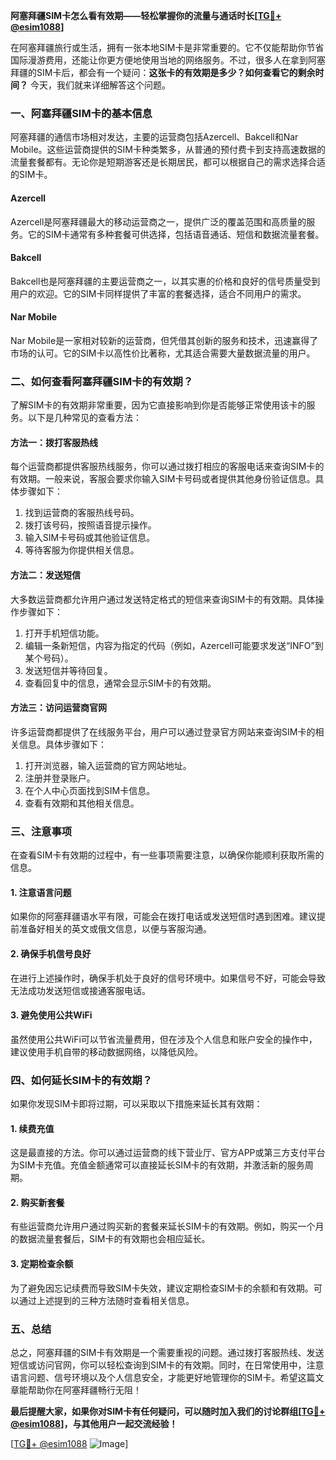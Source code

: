 **阿塞拜疆SIM卡怎么看有效期——轻松掌握你的流量与通话时长[[TG💪+ @esim1088](https://t.me/s/esim1088)]**

在阿塞拜疆旅行或生活，拥有一张本地SIM卡是非常重要的。它不仅能帮助你节省国际漫游费用，还能让你更方便地使用当地的网络服务。不过，很多人在拿到阿塞拜疆的SIM卡后，都会有一个疑问：**这张卡的有效期是多少？如何查看它的剩余时间？** 今天，我们就来详细解答这个问题。

### 一、阿塞拜疆SIM卡的基本信息

阿塞拜疆的通信市场相对发达，主要的运营商包括Azercell、Bakcell和Nar Mobile。这些运营商提供的SIM卡种类繁多，从普通的预付费卡到支持高速数据的流量套餐都有。无论你是短期游客还是长期居民，都可以根据自己的需求选择合适的SIM卡。

#### Azercell
Azercell是阿塞拜疆最大的移动运营商之一，提供广泛的覆盖范围和高质量的服务。它的SIM卡通常有多种套餐可供选择，包括语音通话、短信和数据流量套餐。

#### Bakcell
Bakcell也是阿塞拜疆的主要运营商之一，以其实惠的价格和良好的信号质量受到用户的欢迎。它的SIM卡同样提供了丰富的套餐选择，适合不同用户的需求。

#### Nar Mobile
Nar Mobile是一家相对较新的运营商，但凭借其创新的服务和技术，迅速赢得了市场的认可。它的SIM卡以高性价比著称，尤其适合需要大量数据流量的用户。

### 二、如何查看阿塞拜疆SIM卡的有效期？

了解SIM卡的有效期非常重要，因为它直接影响到你是否能够正常使用该卡的服务。以下是几种常见的查看方法：

#### 方法一：拨打客服热线
每个运营商都提供客服热线服务，你可以通过拨打相应的客服电话来查询SIM卡的有效期。一般来说，客服会要求你输入SIM卡号码或者提供其他身份验证信息。具体步骤如下：
1. 找到运营商的客服热线号码。
2. 拨打该号码，按照语音提示操作。
3. 输入SIM卡号码或其他验证信息。
4. 等待客服为你提供相关信息。

#### 方法二：发送短信
大多数运营商都允许用户通过发送特定格式的短信来查询SIM卡的有效期。具体操作步骤如下：
1. 打开手机短信功能。
2. 编辑一条新短信，内容为指定的代码（例如，Azercell可能要求发送“INFO”到某个号码）。
3. 发送短信并等待回复。
4. 查看回复中的信息，通常会显示SIM卡的有效期。

#### 方法三：访问运营商官网
许多运营商都提供了在线服务平台，用户可以通过登录官方网站来查询SIM卡的相关信息。具体步骤如下：
1. 打开浏览器，输入运营商的官方网站地址。
2. 注册并登录账户。
3. 在个人中心页面找到SIM卡信息。
4. 查看有效期和其他相关信息。

### 三、注意事项

在查看SIM卡有效期的过程中，有一些事项需要注意，以确保你能顺利获取所需的信息。

#### 1. 注意语言问题
如果你的阿塞拜疆语水平有限，可能会在拨打电话或发送短信时遇到困难。建议提前准备好相关的英文或俄文信息，以便与客服沟通。

#### 2. 确保手机信号良好
在进行上述操作时，确保手机处于良好的信号环境中。如果信号不好，可能会导致无法成功发送短信或接通客服电话。

#### 3. 避免使用公共WiFi
虽然使用公共WiFi可以节省流量费用，但在涉及个人信息和账户安全的操作中，建议使用手机自带的移动数据网络，以降低风险。

### 四、如何延长SIM卡的有效期？

如果你发现SIM卡即将过期，可以采取以下措施来延长其有效期：

#### 1. 续费充值
这是最直接的方法。你可以通过运营商的线下营业厅、官方APP或第三方支付平台为SIM卡充值。充值金额通常可以直接延长SIM卡的有效期，并激活新的服务周期。

#### 2. 购买新套餐
有些运营商允许用户通过购买新的套餐来延长SIM卡的有效期。例如，购买一个月的数据流量套餐后，SIM卡的有效期也会相应延长。

#### 3. 定期检查余额
为了避免因忘记续费而导致SIM卡失效，建议定期检查SIM卡的余额和有效期。可以通过上述提到的三种方法随时查看相关信息。

### 五、总结

总之，阿塞拜疆的SIM卡有效期是一个需要重视的问题。通过拨打客服热线、发送短信或访问官网，你可以轻松查询到SIM卡的有效期。同时，在日常使用中，注意语言问题、信号环境以及个人信息安全，才能更好地管理你的SIM卡。希望这篇文章能帮助你在阿塞拜疆畅行无阻！

**最后提醒大家，如果你对SIM卡有任何疑问，可以随时加入我们的讨论群组[[TG💪+ @esim1088](https://t.me/s/esim1088)]，与其他用户一起交流经验！**

[[TG💪+ @esim1088](https://t.me/s/esim1088) ![Image](https://i.postimg.cc/4NQfJmqS/Snipaste-2025-05-13-00-14-12.png)]